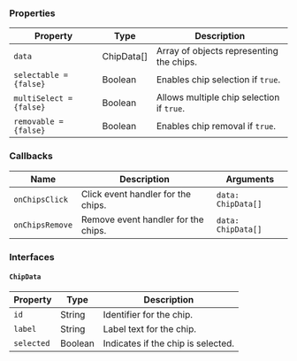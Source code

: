 ### Properties

| Property                | Type       | Description                               |
| ----------------------- | ---------- | ----------------------------------------- |
| `data`                  | ChipData[] | Array of objects representing the chips.  |
| `selectable = {false}`  | Boolean    | Enables chip selection if `true`.         |
| `multiSelect = {false}` | Boolean    | Allows multiple chip selection if `true`. |
| `removable = {false} `  | Boolean    | Enables chip removal if `true`.           |

### Callbacks

| Name            | Description                         | Arguments          |
| --------------- | ----------------------------------- | ------------------ |
| `onChipsClick`  | Click event handler for the chips.  | `data: ChipData[]` |
| `onChipsRemove` | Remove event handler for the chips. | `data: ChipData[]` |

### Interfaces

#### `ChipData`

| Property   | Type    | Description                        |
| ---------- | ------- | ---------------------------------- |
| `id`       | String  | Identifier for the chip.           |
| `label`    | String  | Label text for the chip.           |
| `selected` | Boolean | Indicates if the chip is selected. |
